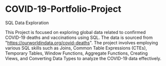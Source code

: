 # COVID-19-Portfolio-Project
SQL Data Exploration


This Project is focused on exploring global data related to confirmed COVID-19 deaths and vaccinations using SQL. 
The data is sourced from "https://ourworldindata.org/covid-deaths". 
The project involves employing various SQL skills such as Joins, Common Table Expressions (CTEs), Temporary Tables, Window Functions, Aggregate Functions, Creating Views, and Converting Data Types to analyze the COVID-19 data effectively.
